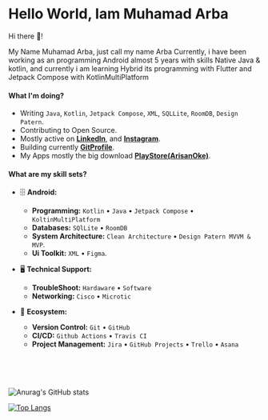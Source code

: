 # Hello World, Iam Muhamad Arba

Hi there 👋!

My Name Muhamad Arba, just call my name Arba
Currently, i have been working as an programming Android almost
5 years with skills Native Java & kotlin, and currently i am learning
Hybrid its programming with Flutter and Jetpack Compose with KotlinMultiPlatform


#### What I'm doing?

- Writing `Java`, `Kotlin`, `Jetpack Compose`, `XML`, `SQLLite`, `RoomDB`, `Design Patern`.
- Contributing to Open Source.
- Mostly active on **[LinkedIn](https://www.linkedin.com/in/muhamad-arba-365108131/)**, and **[Instagram](https://www.instagram.com/arbaelbarca/)**.
- Building currently **[GitProfile](https://github.com/arbaelbarca/gitprofile)**.
- My Apps mostly the big download **[PlayStore(ArisanOke)](https://play.google.com/store/apps/details?id=com.arbaelbarca.arisanoke)**.

#### What are my skill sets?

- 🗄️ **Android:**

  - **Programming:** `Kotlin` • `Java` • `Jetpack Compose` • `KoltinMultiPlatform`
  - **Databases:** `SQlLite` • `RoomDB`
  - **System Architecture:** `Clean Architecture` • `Design Patern MVVM & MVP`.
  - **Ui Toolkit:** `XML` • `Figma`.

- 🖥 **Technical Support:**

  - **TroubleShoot:** `Hardaware` • `Software`
  - **Networking:** `Cisco` • `Microtic`

- 🎡 **Ecosystem:**
  - **Version Control:** `Git` • `GitHub`
  - **CI/CD:** `Github Actions` • `Travis CI`
  - **Project Management:** `Jira` • `GitHub Projects` • `Trello` • `Asana`

<br/>
<br/>
<br/>


![Anurag's GitHub stats](https://github-readme-stats.vercel.app/api?username=arbaelbarca&show_icons=true)

<!-- ![Anurag's GitHub stats](https://github-readme-stats.vercel.app/api?username=arbaelbarca&show_icons=true&theme=radical)
 -->
<!-- [![Top Langs](https://github-readme-stats.vercel.app/api/top-langs/?username=arbaelbarca)](https://github.com/anuraghazra/github-readme-stats) -->

[![Top Langs](https://github-readme-stats.vercel.app/api/top-langs/?username=arbaelbarca&layout=compact)](https://github.com/anuraghazra/github-readme-stats)


<!-- ![visitors](https://visitor-badge.glitch.me/badge?page_id=page.id) -->
<!-- 
# Get in touch with me 
https://img.shields.io/badge/WhatsApp-25D366?style=for-the-badge&logo=whatsapp&logoColor=white -->

